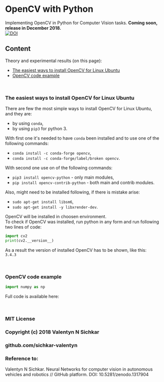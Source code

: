# OpenCV with Python
Implementing OpenCV in Python for Computer Vision tasks. **Coming soon, release in December 2018.**
<br/>[![DOI](https://zenodo.org/badge/DOI/10.5281/zenodo.1317904.svg)](https://doi.org/10.5281/zenodo.1317904)

## Content
Theory and experimental results (on this page):

* [The easiest ways to install OpenCV for Linux Ubuntu](#the-easiest-ways-to-install-opencv-for-linux-ubuntu)
* [OpenCV code example](#opencv-code-example)

<br/>

### <a id="the-easiest-ways-to-install-opencv-for-linux-ubuntu">The easiest ways to install OpenCV for Linux Ubuntu</a>
There are few the most simple ways to install OpenCV for Linux Ubuntu, and they are:
* by using `conda`,
* by using `pip3` for python 3.

With first one it's needed to have `conda` been installed and to use one of the following commands:
* `conda install -c conda-forge opencv`,
* `conda install -c conda-forge/label/broken opencv`.

With second one use on of the following commands:
* `pip3 install opencv-python` - only main modules,
* `pip install opencv-contrib-python` - both main and contrib modules.

Also, might need to be installed following, if there is mistake arise:
* `sudo apt-get install libsm6`,
* `sudo apt-get install -y libxrender-dev`.

OpenCV will be installed in choosen environment.
<br/>To check if OpenCV was installed, run python in any form and run following two lines of code:
```py
import cv2
print(cv2.__version__)
```

As a result the version of installed OpenCV has to be shown, like this:
<br/>`3.4.3`

<br/>

### <a id="opencv-code-example">OpenCV code example</a>

```py
import numpy as np

```

Full code is available here: 

<br/>

### MIT License
### Copyright (c) 2018 Valentyn N Sichkar
### github.com/sichkar-valentyn
### Reference to:
Valentyn N Sichkar. Neural Networks for computer vision in autonomous vehicles and robotics // GitHub platform. DOI: 10.5281/zenodo.1317904
